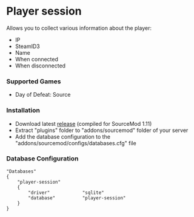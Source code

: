 # Player session

Allows you to collect various information about the player:

* IP
* SteamID3
* Name
* When connected
* When disconnected

### Supported Games

* Day of Defeat: Source

### Installation

* Download latest [release](https://github.com/dronelektron/player-session/releases) (compiled for SourceMod 1.11)
* Extract "plugins" folder to "addons/sourcemod" folder of your server
* Add the database configuration to the "addons/sourcemod/configs/databases.cfg" file
  
### Database Configuration

```
"Databases"
{
	"player-session"
	{
		"driver"			"sqlite"
		"database"			"player-session"
	}
}
```
